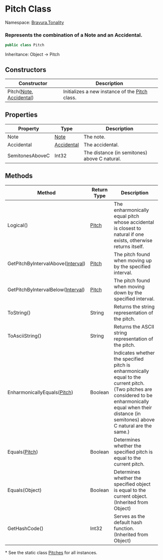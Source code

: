 # Pitch Class

Namespace: [Bravura.Tonality](./Bravura.Tonality.md)

### Represents the combination of a Note and an Accidental.

```csharp
public class Pitch
```

Inheritance: Object -> Pitch

## Constructors
| Constructor | Description |
| --- | --- |
| Pitch([Note](./Note.md), [Accidental](./Accidental.md)) | Initializes a new instance of the [Pitch](./Pitch.md) class. |

## Properties
| Property | Type | Description |
| --- | --- | --- |
| Note | [Note](./Note.md) | The note. |
| Accidental | [Accidental](./Accidental.md) | The accidental. |
| SemitonesAboveC | Int32 | The distance (in semitones) above C natural. |

## Methods
| Method | Return Type | Description |
| --- | --- | --- |
| Logical() | [Pitch](./Pitch.md) | The enharmonically equal pitch whose accidental is closest to natural if one exists, otherwise returns itself. |
| GetPitchByIntervalAbove([Interval](./Interval.md)) | [Pitch](./Pitch.md) | The pitch found when moving up by the specified interval. |
| GetPitchByIntervalBelow([Interval](./Interval.md)) | [Pitch](./Pitch.md) | The pitch found when moving down by the specified interval. |
| ToString() | String | Returns the string representation of the pitch. |
| ToAsciiString() | String | Returns the ASCII string representation of the pitch. |
| EnharmonicallyEquals([Pitch](./Pitch.md)) | Boolean | Indicates whether the specified pitch is enharmonically equal to the current pitch. (Two pitches are considered to be enharmonically equal when their distance (in semitones) above C natural are the same.) |
| Equals([Pitch](./Pitch.md)) | Boolean | Determines whether the specified pitch is equal to the current pitch. |
| Equals(Object) | Boolean | Determines whether the specified object is equal to the current object. (Inherited from Object) |
| GetHashCode() | Int32 | Serves as the default hash function. (Inherited from Object) |

\* See the static class [Pitches](./Pitches.md) for all instances.
